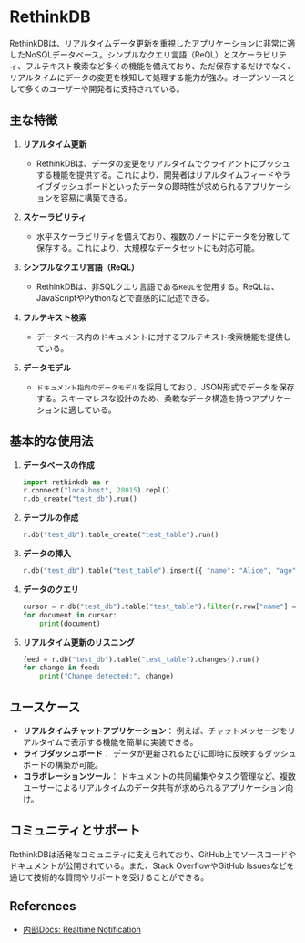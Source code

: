 # RethinkDB

RethinkDBは、リアルタイムデータ更新を重視したアプリケーションに非常に適したNoSQLデータベース。シンプルなクエリ言語（ReQL）とスケーラビリティ、フルテキスト検索など多くの機能を備えており、ただ保存するだけでなく、リアルタイムにデータの変更を検知して処理する能力が強み。オープンソースとして多くのユーザーや開発者に支持されている。

## 主な特徴

1. **リアルタイム更新**
   - RethinkDBは、データの変更をリアルタイムでクライアントにプッシュする機能を提供する。これにより、開発者はリアルタイムフィードやライブダッシュボードといったデータの即時性が求められるアプリケーションを容易に構築できる。

2. **スケーラビリティ**
   - 水平スケーラビリティを備えており、複数のノードにデータを分散して保存する。これにより、大規模なデータセットにも対応可能。

3. **シンプルなクエリ言語（ReQL）**
   - RethinkDBは、非SQLクエリ言語である`ReQL`を使用する。ReQLは、JavaScriptやPythonなどで直感的に記述できる。

4. **フルテキスト検索**
   - データベース内のドキュメントに対するフルテキスト検索機能を提供している。

5. **データモデル**
   - `ドキュメント指向のデータモデル`を採用しており、JSON形式でデータを保存する。スキーマレスな設計のため、柔軟なデータ構造を持つアプリケーションに適している。

## 基本的な使用法

1. **データベースの作成**

   ```py
   import rethinkdb as r
   r.connect("localhost", 28015).repl()
   r.db_create("test_db").run()
   ```

2. **テーブルの作成**

   ```py
   r.db("test_db").table_create("test_table").run()
   ```

3. **データの挿入**

   ```py
   r.db("test_db").table("test_table").insert({ "name": "Alice", "age": 30 }).run()
   ```

4. **データのクエリ**

   ```py
   cursor = r.db("test_db").table("test_table").filter(r.row["name"] == "Alice").run()
   for document in cursor:
       print(document)
   ```

5. **リアルタイム更新のリスニング**

   ```py
   feed = r.db("test_db").table("test_table").changes().run()
   for change in feed:
       print("Change detected:", change)
   ```

## ユースケース

- **リアルタイムチャットアプリケーション**： 例えば、チャットメッセージをリアルタイムで表示する機能を簡単に実装できる。
- **ライブダッシュボード**： データが更新されるたびに即時に反映するダッシュボードの構築が可能。
- **コラボレーションツール**： ドキュメントの共同編集やタスク管理など、複数ユーザーによるリアルタイムのデータ共有が求められるアプリケーション向け。

## コミュニティとサポート

RethinkDBは活発なコミュニティに支えられており、GitHub上でソースコードやドキュメントが公開されている。また、Stack OverflowやGitHub Issuesなどを通じて技術的な質問やサポートを受けることができる。

## References

- [内部Docs: Realtime Notification](../../realtime-notification/README.md)

